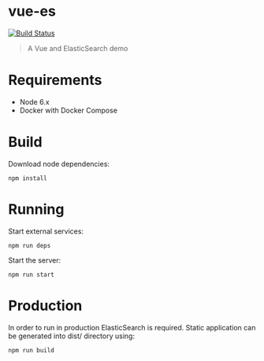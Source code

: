 # vue-es

[![Build Status](https://api.travis-ci.org/loomchild/vue-es.svg)](https://api.travis-ci.org/loomchild/vue-es)


> A Vue and ElasticSearch demo

# Requirements

* Node 6.x
* Docker with Docker Compose

# Build

Download node dependencies:

    npm install

# Running

Start external services:

    npm run deps

Start the server:

    npm run start

# Production

In order to run in production ElasticSearch is required. 
Static application can be generated into dist/ directory using:

    npm run build
